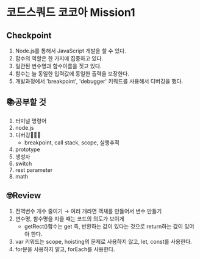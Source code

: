 # 코드스쿼드 코코아 Mission1 
## Checkpoint
1. Node.js를 통해서 JavaScript 개발을 할 수 있다.
2. 함수의 역할은 한 가지에 집중하고 있다.
3. 일관된 변수명과 함수이름을 짓고 있다.
4. 함수는 늘 동일한 입력값에 동일한 출력을 보장한다.
5. 개발과정에서 'breakpoint', 'debugger' 키워드를 사용해서 디버깅을 했다.
   
## 📚공부할 것
1. 터미널 명령어
2. node.js 
3. 디버깅📌📌📌
   - breakpoint, call stack, scope, 실행추적
4. prototype
5. 생성자
6. switch
7. rest parameter
8. math
 
## 🤓Review
1. 전역변수 개수 줄이기 → 여러 개라면 객체를 만들어서 변수 만들기
2. 변수명, 함수명을 지을 때는 코드의 의도가 보이게
   - getRect()함수는 get 즉, 반환하는 값이 있다는 것으로 return하는 값이 있어야 한다.
3. var 키워드는 scope, hoisting의 문제로 사용하지 않고, let, const를 사용한다.
4. for문을 사용하지 말고, forEach를 사용한다.
